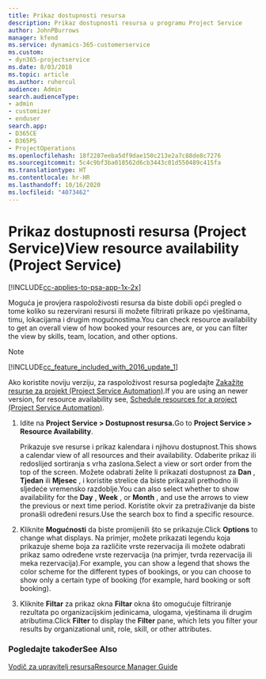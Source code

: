 ```yaml
---
title: Prikaz dostupnosti resursa
description: Prikaz dostupnosti resursa u programu Project Service
author: JohnPBurrows
manager: kfend
ms.service: dynamics-365-customerservice
ms.custom:
- dyn365-projectservice
ms.date: 8/03/2018
ms.topic: article
ms.author: ruhercul
audience: Admin
search.audienceType:
- admin
- customizer
- enduser
search.app:
- D365CE
- D365PS
- ProjectOperations
ms.openlocfilehash: 18f2287eeba5df9dae150c213e2a7c88de8c7276
ms.sourcegitcommit: 5c4c9bf3ba018562d6cb3443c01d550489c415fa
ms.translationtype: HT
ms.contentlocale: hr-HR
ms.lasthandoff: 10/16/2020
ms.locfileid: "4073462"
---
```

# <a name="view-resource-availability-project-service"></a><span data-ttu-id="7d4b1-103">Prikaz dostupnosti resursa (Project Service)</span><span class="sxs-lookup"><span data-stu-id="7d4b1-103">View resource availability (Project Service)</span></span>

[!INCLUDE[cc-applies-to-psa-app-1x-2x](../includes/cc-applies-to-psa-app-1x-2x.md)]

<span data-ttu-id="7d4b1-104">Moguća je provjera raspoloživosti resursa da biste dobili opći pregled o tome koliko su rezervirani resursi ili možete filtrirati prikaze po vještinama, timu, lokacijama i drugim mogućnostima.</span><span class="sxs-lookup"><span data-stu-id="7d4b1-104">You can check resource availability to get an overall view of how booked your resources are, or you can filter the view by skills, team, location, and other options.</span></span>  
  
> [!NOTE]
> [!INCLUDE[cc_feature_included_with_2016_update_1](../includes/cc-feature-included-with-2016-update-1.md)]  
> 
>  <span data-ttu-id="7d4b1-105">Ako koristite noviju verziju, za raspoloživost resursa pogledajte [Zakažite resurse za projekt (Project Service Automation)](../psa/schedule-resources-project.md).</span><span class="sxs-lookup"><span data-stu-id="7d4b1-105">If you are using an newer version, for resource availability see, [Schedule resources for a project (Project Service Automation)](../psa/schedule-resources-project.md).</span></span>  

1. <span data-ttu-id="7d4b1-106">Idite na **Project Service > Dostupnost resursa.**</span><span class="sxs-lookup"><span data-stu-id="7d4b1-106">Go to **Project Service > Resource Availability**.</span></span>  

    <span data-ttu-id="7d4b1-107">Prikazuje sve resurse i prikaz kalendara i njihovu dostupnost.</span><span class="sxs-lookup"><span data-stu-id="7d4b1-107">This shows a calendar view of all resources and their availability.</span></span> <span data-ttu-id="7d4b1-108">Odaberite prikaz ili redoslijed sortiranja s vrha zaslona.</span><span class="sxs-lookup"><span data-stu-id="7d4b1-108">Select a view or sort order from the top of the screen.</span></span> <span data-ttu-id="7d4b1-109">Možete odabrati želite li prikazati dostupnost za **Dan** , **Tjedan** ili **Mjesec** , i koristite strelice da biste prikazali prethodno ili sljedeće vremensko razdoblje.</span><span class="sxs-lookup"><span data-stu-id="7d4b1-109">You can also select whether to show availability for the **Day** , **Week** , or **Month** , and use the arrows to view the previous or next time period.</span></span> <span data-ttu-id="7d4b1-110">Koristite okvir za pretraživanje da biste pronašli određeni resurs.</span><span class="sxs-lookup"><span data-stu-id="7d4b1-110">Use the search box to find a specific resource.</span></span>  

2. <span data-ttu-id="7d4b1-111">Kliknite **Mogućnosti** da biste promijenili što se prikazuje.</span><span class="sxs-lookup"><span data-stu-id="7d4b1-111">Click **Options** to change what displays.</span></span> <span data-ttu-id="7d4b1-112">Na primjer, možete prikazati legendu koja prikazuje sheme boja za različite vrste rezervacija ili možete odabrati prikaz samo određene vrste rezervacija (na primjer, tvrda rezervacija ili meka rezervacija).</span><span class="sxs-lookup"><span data-stu-id="7d4b1-112">For example, you can show a legend that shows the color scheme for the different types of bookings, or you can choose to show only a certain type of booking (for example, hard booking or soft booking).</span></span>  

3. <span data-ttu-id="7d4b1-113">Kliknite **Filtar** za prikaz okna **Filtar** okna što omogućuje filtriranje rezultata po organizacijskim jedinicama, ulogama, vještinama ili drugim atributima.</span><span class="sxs-lookup"><span data-stu-id="7d4b1-113">Click **Filter** to display the **Filter** pane, which lets you filter your results by organizational unit, role, skill, or other attributes.</span></span>  

### <a name="see-also"></a><span data-ttu-id="7d4b1-114">Pogledajte također</span><span class="sxs-lookup"><span data-stu-id="7d4b1-114">See Also</span></span>  
 [<span data-ttu-id="7d4b1-115">Vodič za upravitelj resursa</span><span class="sxs-lookup"><span data-stu-id="7d4b1-115">Resource Manager Guide</span></span>](../psa/resource-manager-guide.md)
